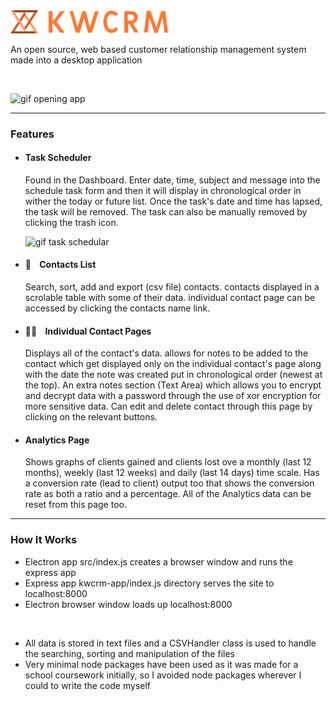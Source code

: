 <img width=50% src="https://github.com/kieranmakes/KWCRM/blob/crm-desktop-app/kwcrm-app/public/assets/word%20logo%20with%20abstract%20on%20side%20orange.png" alt='KWCRM'/>

<br>

An open source, web based customer relationship management system made into a desktop application

<br>


![gif opening app](https://media.giphy.com/media/jVToiQU1RwXNFvg5tM/giphy.gif)

<hr>

### Features

* #### Task Scheduler
  Found in the Dashboard. Enter date, time, subject and message into the schedule task form and then it will display in chronological order in wither the today or future list.
  Once the task's date and time has lapsed, the task will be removed. The task can also be manually removed by clicking the trash icon.
  
  ![gif task schedular](https://media.giphy.com/media/38UQZDj7URgZYAjS3t/giphy.gif)
  
* #### 📁 &nbsp;&nbsp; Contacts List
  Search, sort, add and export (csv file) contacts. contacts displayed in a scrolable table with some of their data. individual contact page can be accessed by clicking the contacts name link.
  
* #### 🙋🏽‍ &nbsp;&nbsp; Individual Contact Pages
  Displays all of the contact's data. allows for notes to be added to the contact which get displayed only on the individual contact's page along with the date the note was created put in chronological order (newest at the top).
  An extra notes section (Text Area) which allows you to encrypt and decrypt data with a password through the use of xor encryption for more sensitive data.
  Can edit and delete contact through this page by clicking on the relevant buttons.
  
* #### Analytics Page
  Shows graphs of clients gained and clients lost ove a monthly (last 12 months), weekly (last 12 weeks) and daily (last 14 days) time scale.
  Has a conversion rate (lead to client) output too that shows the conversion rate as both a ratio and a percentage.
  All of the Analytics data can be reset from this page too.

<hr> 

### How It Works

* Electron app src/index.js creates a browser window and runs the express app
* Express app kwcrm-app/index.js directory serves the site to localhost:8000
* Electron browser window loads up localhost:8000

<br>

* All data is stored in text files and a CSVHandler class is used to handle the searching, sorting and manipulation of the files
* Very minimal node packages have been used as it was made for a school coursework initially, so I avoided node packages wherever I could to write the code myself
